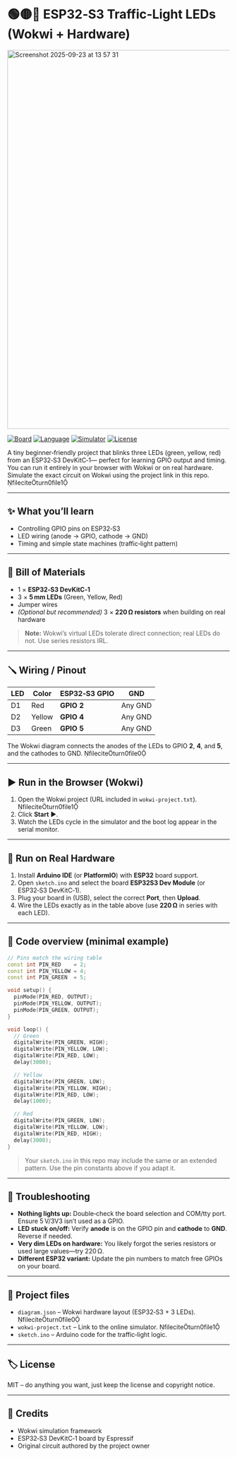 
# 🟢🟡🔴 ESP32‑S3 Traffic‑Light LEDs (Wokwi + Hardware)

<img width="1470" height="858" alt="Screenshot 2025-09-23 at 13 57 31" src="https://github.com/user-attachments/assets/9ccf463b-9ea2-428e-a02b-db575d78c79a" />


[![Board](https://img.shields.io/badge/board-ESP32--S3--DevKitC--1-0A84C1)](#)
[![Language](https://img.shields.io/badge/lang-Arduino%20(C%2B%2B)-brightgreen)](#)
[![Simulator](https://img.shields.io/badge/sim-Wokwi-purple)](#)
[![License](https://img.shields.io/badge/license-MIT-lightgrey)](#license)

A tiny beginner‑friendly project that blinks three LEDs (green, yellow, red) from an ESP32‑S3 DevKitC‑1—
perfect for learning GPIO output and timing. You can run it entirely in your browser with Wokwi or on real hardware. 
Simulate the exact circuit on Wokwi using the project link in this repo. fileciteturn0file1

---

## ✨ What you’ll learn
- Controlling GPIO pins on ESP32‑S3
- LED wiring (anode → GPIO, cathode → GND)
- Timing and simple state machines (traffic‑light pattern)

---

## 🧰 Bill of Materials
- 1 × **ESP32‑S3 DevKitC‑1**
- 3 × **5 mm LEDs** (Green, Yellow, Red)
- Jumper wires
- *(Optional but recommended)* 3 × **220 Ω resistors** when building on real hardware

> **Note:** Wokwi’s virtual LEDs tolerate direct connection; real LEDs do not. Use series resistors IRL.

---

## 🪛 Wiring / Pinout

| LED | Color  | ESP32‑S3 GPIO | GND |
|-----|--------|---------------|-----|
| D1  | Red    | **GPIO 2**    | Any GND |
| D2  | Yellow | **GPIO 4**    | Any GND |
| D3  | Green  | **GPIO 5**    | Any GND |

The Wokwi diagram connects the anodes of the LEDs to GPIO **2**, **4**, and **5**, and the cathodes to GND. fileciteturn0file0

---

## ▶️ Run in the Browser (Wokwi)

1. Open the Wokwi project (URL included in `wokwi-project.txt`). fileciteturn0file1  
2. Click **Start** ▶️.  
3. Watch the LEDs cycle in the simulator and the boot log appear in the serial monitor.

---

## 💾 Run on Real Hardware

1. Install **Arduino IDE** (or **PlatformIO**) with **ESP32** board support.
2. Open `sketch.ino` and select the board **ESP32S3 Dev Module** (or ESP32‑S3 DevKitC‑1).
3. Plug your board in (USB), select the correct **Port**, then **Upload**.
4. Wire the LEDs exactly as in the table above (use **220 Ω** in series with each LED).

---

## 🧩 Code overview (minimal example)
```cpp
// Pins match the wiring table
const int PIN_RED    = 2;
const int PIN_YELLOW = 4;
const int PIN_GREEN  = 5;

void setup() {
  pinMode(PIN_RED, OUTPUT);
  pinMode(PIN_YELLOW, OUTPUT);
  pinMode(PIN_GREEN, OUTPUT);
}

void loop() {
  // Green
  digitalWrite(PIN_GREEN, HIGH);
  digitalWrite(PIN_YELLOW, LOW);
  digitalWrite(PIN_RED, LOW);
  delay(3000);

  // Yellow
  digitalWrite(PIN_GREEN, LOW);
  digitalWrite(PIN_YELLOW, HIGH);
  digitalWrite(PIN_RED, LOW);
  delay(1000);

  // Red
  digitalWrite(PIN_GREEN, LOW);
  digitalWrite(PIN_YELLOW, LOW);
  digitalWrite(PIN_RED, HIGH);
  delay(3000);
}
```

> Your `sketch.ino` in this repo may include the same or an extended pattern. Use the pin constants above if you adapt it.

---

## 🧪 Troubleshooting
- **Nothing lights up:** Double‑check the board selection and COM/tty port. Ensure 5 V/3V3 isn’t used as a GPIO.
- **LED stuck on/off:** Verify **anode** is on the GPIO pin and **cathode** to **GND**. Reverse if needed.
- **Very dim LEDs on hardware:** You likely forgot the series resistors or used large values—try 220 Ω.
- **Different ESP32 variant:** Update the pin numbers to match free GPIOs on your board.

---

## 📁 Project files
- `diagram.json` – Wokwi hardware layout (ESP32‑S3 + 3 LEDs). fileciteturn0file0
- `wokwi-project.txt` – Link to the online simulator. fileciteturn0file1
- `sketch.ino` – Arduino code for the traffic‑light logic.

---

## 🏷️ License
MIT – do anything you want, just keep the license and copyright notice.

---

## 🙌 Credits
- Wokwi simulation framework
- ESP32‑S3 DevKitC‑1 board by Espressif
- Original circuit authored by the project owner

